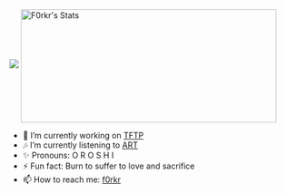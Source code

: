 <img src="https://www.google.com/url?sa=i&url=https%3A%2F%2Fgfycat.com%2Fampledelightfulamazonparrot-cool-old-term-irssi-cmus&psig=AOvVaw0QGoegma9vkWH8W4s_oX0r&ust=1619833640198000&source=images&cd=vfe&ved=0CAIQjRxqFwoTCICdjdnspPACFQAAAAAdAAAAABBN" />

<a href="https://github.com/f0rkr/">
  <img align="center" height=200 width=450 src="https://github-readme-stats.vercel.app/api?username=f0rkr&show_icons=true&theme=synthwave&count_private=true&include_all_commits=true&hide=stars" alt="F0rkr's Stats" />
</a>

- 🔭 I’m currently working on <a href="https://github.com/f0rkr/TFTP" target="_blank">TFTP</a>
- 🎶 I’m currently listening to <a href="https://www.youtube.com/watch?v=_bYldqEjOUA"> ART </a>
- ✨ Pronouns: O R O S H I
- ⚡ Fun fact: Burn to suffer to love and sacrifice
- 📫 How to reach me: <a href="https://f0rkr.me">f0rkr</a>
